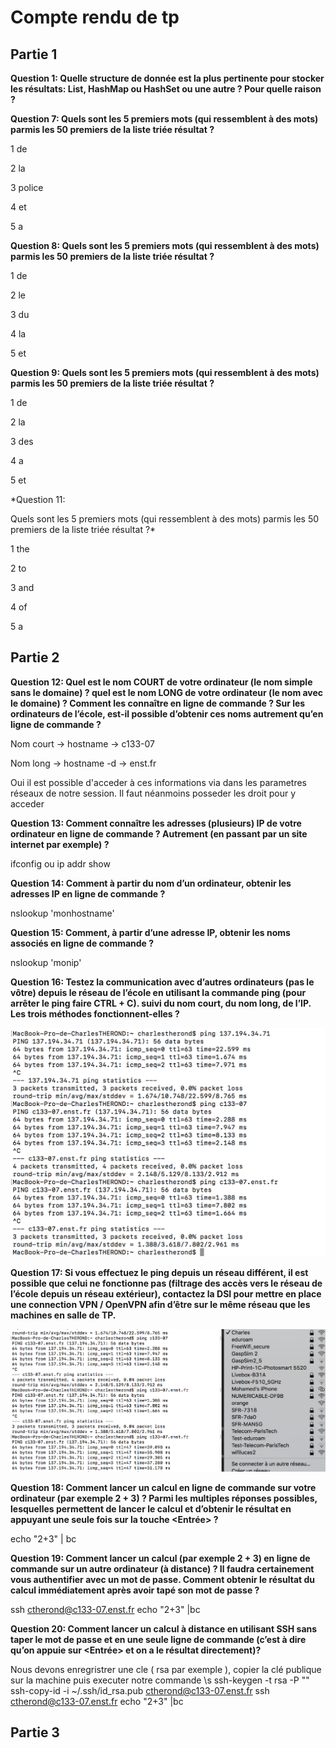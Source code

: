 # Compte rendu de tp

## Partie 1

**Question 1:
Quelle structure de donnée est la plus pertinente pour stocker les résultats: List, HashMap ou HashSet ou une autre ? Pour quelle raison ?**

**Question 7:
Quels sont les 5 premiers mots (qui ressemblent à des mots) parmis les 50 premiers de la liste triée résultat ?**

1 de

2 la

3 police

4 et

5 a

**Question 8:
Quels sont les 5 premiers mots (qui ressemblent à des mots) parmis les 50 premiers de la liste triée résultat ?**

1 de

2 le

3 du

4 la

5 et

**Question 9:
Quels sont les 5 premiers mots (qui ressemblent à des mots) parmis les 50 premiers de la liste triée résultat ?**

1 de

2 la

3 des

4 a

5 et

*Question 11:

Quels sont les 5 premiers mots (qui ressemblent à des mots) parmis les 50 premiers de la liste triée résultat ?*

1 the

2 to

3 and

4 of

5 a

## Partie 2

**Question 12:
Quel est le nom COURT de votre ordinateur (le nom simple sans le domaine) ?   quel est le nom LONG de votre ordinateur (le nom avec le domaine) ? Comment les connaître en ligne de commande ? Sur les ordinateurs de l’école, est-il possible d’obtenir ces noms autrement qu’en ligne de commande ?**

Nom court -> hostname -> c133-07

Nom long  -> hostname -d -> enst.fr

Oui il est possible d'acceder à ces informations via dans les parametres réseaux de notre session. Il faut néanmoins posseder les droit pour y acceder

**Question ​13​:
Comment connaître les adresses (plusieurs) IP de votre ordinateur en ligne de commande ? Autrement (en passant par un site internet par exemple) ?**

ifconfig ou ip addr show

​**Question 14:
Comment à partir du nom d’un ordinateur, obtenir les adresses IP en ligne de commande ?**

nslookup 'monhostname'

​**Question 15​:
Comment, à partir d’une adresse IP, obtenir les noms associés en ligne de commande ?**

nslookup 'monip'

​**Question 16:
Testez la communication avec d’autres ordinateurs (pas le vôtre) depuis le réseau de l’école en utilisant la commande ping (pour arrêter le ping faire CTRL + C). suivi du nom court, du nom long, de l’IP. Les trois méthodes fonctionnent-elles ?**

![alt text](pingscreen.png "ping screen")

​**Question 17​:
Si vous effectuez le ping depuis un réseau différent, il est possible que celui ne fonctionne pas (filtrage des accès vers le réseau de l’école depuis un réseau extérieur), contactez la DSI pour mettre en place une connection VPN / OpenVPN afin d’être sur le même réseau que les machines en salle de TP.**

![alt text](pingexterne.png "ping screen")

**Question ​18:
Comment lancer un calcul en ligne de commande sur votre ordinateur (par exemple 2 + 3) ? Parmi les multiples réponses possibles, lesquelles permettent de lancer le calcul et d’obtenir le résultat en appuyant une seule fois sur la touche <Entrée> ?**

echo "2+3" | bc

​**Question 19:
Comment lancer un calcul  (par exemple 2 + 3) en ligne de commande sur un autre ordinateur (à distance) ? Il faudra certainement vous authentifier avec un mot de passe. Comment obtenir le résultat du calcul immédiatement après avoir tapé son mot de passe ?**

ssh ctherond@c133-07.enst.fr echo "2+3" |bc

**Question ​20:
Comment lancer un calcul à distance en utilisant SSH sans taper le mot de passe et en une seule ligne de commande (c’est à dire qu’on appuie sur <Entrée> et on a le résultat directement)?**

Nous devons enregristrer une cle ( rsa par exemple ), copier la clé publique sur la machine puis executer notre commande \s
ssh-keygen -t rsa -P ""
ssh-copy-id -i  ~/.ssh/id_rsa.pub ctherond@c133-07.enst.fr
ssh ctherond@c133-07.enst.fr echo "2+3" |bc

## Partie 3